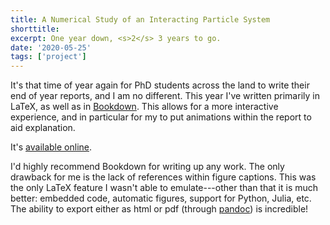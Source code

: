 ```yaml
---
title: A Numerical Study of an Interacting Particle System
shorttitle:
excerpt: One year down, <s>2</s> 3 years to go.
date: '2020-05-25'
tags: ['project']
---
```


It's that time of year again for PhD students across the land to write their end of year reports, and I am no different. This year I've written primarily in LaTeX, as well as in [Bookdown](https://bookdown.org/yihui/bookdown/). This allows for a more interactive experience, and in particular for my to put animations within the report to aid explanation.

It's [available online](https://tom271.github.io/InteractingParticleSystems/).

I'd highly recommend Bookdown for writing up any work. The only drawback for me is the lack of references within figure captions. This was the only LaTeX feature I wasn't able to emulate---other than that it is much better: embedded code, automatic figures, support for Python, Julia, etc. The ability to export either as html or pdf (through [pandoc](https://pandoc.org/)) is incredible!
